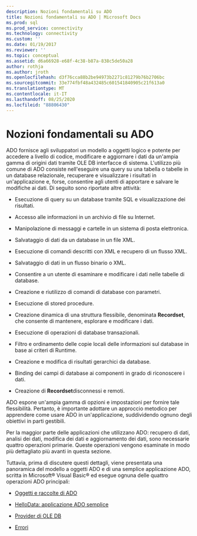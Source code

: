 ```yaml
---
description: Nozioni fondamentali su ADO
title: Nozioni fondamentali su ADO | Microsoft Docs
ms.prod: sql
ms.prod_service: connectivity
ms.technology: connectivity
ms.custom: ''
ms.date: 01/19/2017
ms.reviewer: ''
ms.topic: conceptual
ms.assetid: d6a66928-e68f-4c38-b87a-838c5de50a28
author: rothja
ms.author: jroth
ms.openlocfilehash: d3f76cca88b2be94973b2271c81279b76b2706bc
ms.sourcegitcommit: 33e774fbf48a432485c601541840905c21f613a0
ms.translationtype: MT
ms.contentlocale: it-IT
ms.lasthandoff: 08/25/2020
ms.locfileid: "88806430"
---
```

# <a name="ado-fundamentals"></a>Nozioni fondamentali su ADO
ADO fornisce agli sviluppatori un modello a oggetti logico e potente per accedere a livello di codice, modificare e aggiornare i dati da un'ampia gamma di origini dati tramite OLE DB interfacce di sistema. L'utilizzo più comune di ADO consiste nell'eseguire una query su una tabella o tabelle in un database relazionale, recuperare e visualizzare i risultati in un'applicazione e, forse, consentire agli utenti di apportare e salvare le modifiche ai dati. Di seguito sono riportate altre attività:  
  
-   Esecuzione di query su un database tramite SQL e visualizzazione dei risultati.  
  
-   Accesso alle informazioni in un archivio di file su Internet.  
  
-   Manipolazione di messaggi e cartelle in un sistema di posta elettronica.  
  
-   Salvataggio di dati da un database in un file XML.  
  
-   Esecuzione di comandi descritti con XML e recupero di un flusso XML.  
  
-   Salvataggio di dati in un flusso binario o XML.  
  
-   Consentire a un utente di esaminare e modificare i dati nelle tabelle di database.  
  
-   Creazione e riutilizzo di comandi di database con parametri.  
  
-   Esecuzione di stored procedure.  
  
-   Creazione dinamica di una struttura flessibile, denominata **Recordset**, che consente di mantenere, esplorare e modificare i dati.  
  
-   Esecuzione di operazioni di database transazionali.  
  
-   Filtro e ordinamento delle copie locali delle informazioni sul database in base ai criteri di Runtime.  
  
-   Creazione e modifica di risultati gerarchici da database.  
  
-   Binding dei campi di database ai componenti in grado di riconoscere i dati.  
  
-   Creazione di **Recordset**disconnessi e remoti.  
  
 ADO espone un'ampia gamma di opzioni e impostazioni per fornire tale flessibilità. Pertanto, è importante adottare un approccio metodico per apprendere come usare ADO in un'applicazione, suddividendo ognuno degli obiettivi in parti gestibili.  
  
 Per la maggior parte delle applicazioni che utilizzano ADO: recupero di dati, analisi dei dati, modifica dei dati e aggiornamento dei dati, sono necessarie quattro operazioni primarie. Queste operazioni vengono esaminate in modo più dettagliato più avanti in questa sezione.  
  
 Tuttavia, prima di discutere questi dettagli, viene presentata una panoramica del modello a oggetti ADO e di una semplice applicazione ADO, scritta in Microsoft® Visual Basic® ed esegue ognuna delle quattro operazioni ADO principali:  
  
-   [Oggetti e raccolte di ADO](./ado-objects-and-collections.md)  
  
-   [HelloData: applicazione ADO semplice](./hellodata-a-simple-ado-application.md)  
  
-   [Provider di OLE DB](./ole-db-providers-ado.md)  
  
-   [Errori](./errors-ado.md)